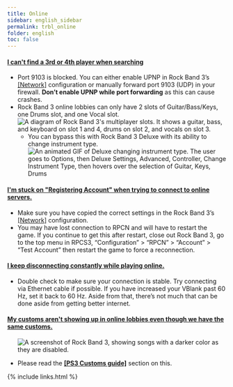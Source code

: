 ```yaml
---
title: Online
sidebar: english_sidebar
permalink: trbl_online
folder: english
toc: false
---
```


<div class="panel-group" id="accordion">
                    <div class="panel panel-default">
                        <div class="panel-heading">
                            <h4 class="panel-title">
                                <a class="noCrossRef accordion-toggle" data-toggle="collapse" data-parent="#accordion" href="#i-cant-find-a-3rd-or-4th-player-when-searching">I can't find a 3rd or 4th player when searching</a>
                            </h4>
                        </div>
                        <div id="i-cant-find-a-3rd-or-4th-player-when-searching" class="panel-collapse collapse noCrossRef">
                            <div class="panel-body">
                                <ul>
<li>Port 9103 is blocked. You can either enable UPNP in Rock Band 3’s <a href="https://rb3pc.milohax.org/english/customconfiguration#network">[Network]</a> configuration or manually forward port 9103 (UDP) in your firewall. <strong>Don’t enable UPNP while port forwarding</strong> as this can cause crashes.</li>
<li>Rock Band 3 online lobbies can only have 2 slots of Guitar/Bass/Keys, one Drums slot, and one Vocal slot.<br>
<img src="https://carlmylo.github.io/docu-rpcs3/images/trbl/online/slotdiag.png" alt="A diagram of Rock Band 3's multiplayer slots. It shows a guitar, bass, and keyboard on slot 1 and 4, drums on slot 2, and vocals on slot 3.">
<ul>
<li>You can bypass this with Rock Band 3 Deluxe with its ability to change instrument type.<br>
<img src="https://carlmylo.github.io/docu-rpcs3/images/trbl/online/slotanim.gif" alt="An animated GIF of Deluxe changing instrument type. The user goes to Options, then Deluxe Settings, Advanced, Controller, Change Instrument Type, then hovers over the selection of Guitar, Keys, Drums"></li>
</ul>
</li>
</ul>
                            </div>
                        </div>
                    </div>
                    <!-- /.panel -->    
                    <div class="panel panel-default">
                        <div class="panel-heading">
                            <h4 class="panel-title">
                                <a class="noCrossRef accordion-toggle" data-toggle="collapse" data-parent="#accordion" href="#im-stuck-on-registering-account-when-trying-to-connect-to-online">I'm stuck on "Registering Account" when trying to connect to online servers.</a>
                            </h4>
                        </div>
                        <div id="im-stuck-on-registering-account-when-trying-to-connect-to-online" class="panel-collapse collapse noCrossRef">
                            <div class="panel-body">
                                <ul>
<li>Make sure you have copied the correct settings in the Rock Band 3’s <a href="https://rb3pc.milohax.org/english/customconfiguration#network">[Network]</a> configuration.</li>
<li>You may have lost connection to RPCN  and will have to restart the game. If you continue to get this after restart, close out Rock Band 3, go to the top menu in RPCS3, “Configuration” &gt; “RPCN” &gt; “Account” &gt; “Test Account” then restart the game to force a reconnection.</li>
</ul>
                            </div>
                        </div>
                    </div>
                    <!-- /.panel -->
                                        <div class="panel panel-default">
                        <div class="panel-heading">
                            <h4 class="panel-title">
                                <a class="noCrossRef accordion-toggle" data-toggle="collapse" data-parent="#accordion" href="#i-keep-disconnecting-constantly-while-playing-online">I keep disconnecting constantly while playing online.</a>
                            </h4>
                        </div>
                        <div id="i-keep-disconnecting-constantly-while-playing-online" class="panel-collapse collapse noCrossRef">
                            <div class="panel-body">
                                <ul>
<li>Double check to make sure your connection is stable. Try connecting via Ethernet cable if possible. If you have increased your VBlank past 60 Hz, set it back to 60 Hz. Aside from that, there’s not much that can be done aside from getting better internet.</li>
</ul>
                            </div>
                        </div>
                    </div>
                    <!-- /.panel -->
                                        <div class="panel panel-default">
                        <div class="panel-heading">
                            <h4 class="panel-title">
                                <a class="noCrossRef accordion-toggle" data-toggle="collapse" data-parent="#accordion" href="#my-customs-arent-showing-up-in-online-lobbies-even-though-we-have">My customs aren't showing up in online lobbies even though we have the same customs.</a>
                            </h4>
                        </div>
                        <div id="my-customs-arent-showing-up-in-online-lobbies-even-though-we-have" class="panel-collapse collapse noCrossRef">
                            <div class="panel-body">
                                <ul>
<p><img src="https://carlmylo.github.io/docu-rpcs3/images/trbl/online/missingsong.png" alt="A screenshot of Rock Band 3, showing songs with a darker color as they are disabled." title="Rock Band 3: Missing Songs Example"></p>

<li>Please read the <a href="https://docs.google.com/document/d/1YwGNT1oPUgfek-p3sLCZv4b-PsO8Yv9eobx5fV6W2vQ/edit#heading=h.qxzngdakbkv"><strong>[PS3 Customs guide]</strong></a> section on this.</li>
</ul>
                            </div>
                        </div>
                    </div>
                    <!-- /.panel -->
</div>
<!-- /.panel-group -->

{% include links.html %}
